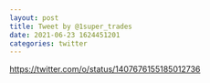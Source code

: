 ```yaml
--- 
layout: post 
title: Tweet by @1super_trades 
date: 2021-06-23 1624451201 
categories: twitter 
--- 
```

https://twitter.com/o/status/1407676155185012736